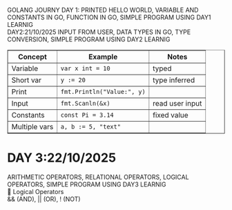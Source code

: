 GOLANG JOURNY
DAY 1:
         PRINTED HELLO WORLD,
         VARIABLE AND CONSTANTS IN GO,
         FUNCTION IN GO,
         SIMPLE PROGRAM USING DAY1 LEARNIG
         </BR>
 DAY2:21/10/2025
         INPUT FROM USER,
         DATA TYPES IN GO,
         TYPE CONVERSION,
         SIMPLE PROGRAM USING DAY2 LEARNIG
         </BR>
<table border="1">
  <thead>
    <tr>
      <th>Concept</th>
      <th>Example</th>
      <th>Notes</th>
    </tr>
  </thead>
  <tbody>
    <tr>
      <td>Variable</td>
      <td><code>var x int = 10</code></td>
      <td>typed</td>
    </tr>
    <tr>
      <td>Short var</td>
      <td><code>y := 20</code></td>
      <td>type inferred</td>
    </tr>
    <tr>
      <td>Print</td>
      <td><code>fmt.Println("Value:", y)</code></td>
      <td></td>
    </tr>
    <tr>
      <td>Input</td>
      <td><code>fmt.Scanln(&x)</code></td>
      <td>read user input</td>
    </tr>
    <tr>
      <td>Constants</td>
      <td><code>const Pi = 3.14</code></td>
      <td>fixed value</td>
    </tr>
    <tr>
      <td>Multiple vars</td>
      <td><code>a, b := 5, "text"</code></td>
      <td></td>
    </tr>
  </tbody>
</table>
<h1>DAY 3:22/10/2025</h1>
         ARITHMETIC OPERATORS,
         RELATIONAL OPERATORS,
         LOGICAL OPERATORS,
         SIMPLE PROGRAM USING DAY3 LEARNIG
         </BR>🔹 Logical Operators<br>&& (AND), || (OR), ! (NOT)
            </BR>
